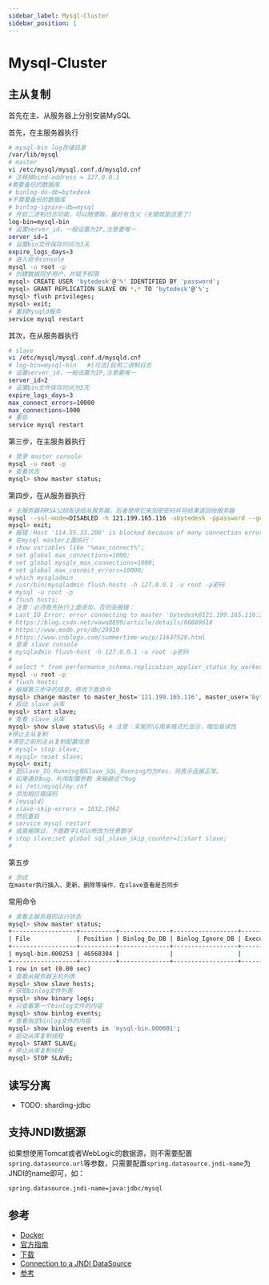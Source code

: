 ```yaml
---
sidebar_label: Mysql-Cluster
sidebar_position: 1
---
```


# Mysql-Cluster


## 主从复制

首先在主、从服务器上分别安装MySQL

首先，在主服务器执行

``` bash
# mysql-bin log存储目录
/var/lib/mysql
# master
vi /etc/mysql/mysql.conf.d/mysqld.cnf
# 注释掉bind-address = 127.0.0.1
#需要备份的数据库
# binlog-do-db=bytedesk
#不需要备份的数据库
# binlog-ignore-db=mysql
# 开启二进制日志功能，可以随便取，最好有含义（关键就是这里了）
log-bin=mysql-bin
# 设置server_id，一般设置为IP,注意要唯一
server_id=1
# 设置bin文件保存时间为3天
expire_logs_days=3
# 进入命令console
mysql -u root -p
# 创建数据同步用户，并赋予权限
mysql> CREATE USER 'bytedesk'@'%' IDENTIFIED BY 'password';
mysql> GRANT REPLICATION SLAVE ON *.* TO 'bytedesk'@'%';
mysql> flush privileges;
mysql> exit;
# 重启Mysqld服务
service mysql restart
```

其次，在从服务器执行

``` bash
# slave
vi /etc/mysql/mysql.conf.d/mysqld.cnf
# log-bin=mysql-bin   #[可选]启用二进制日志
# 设置server_id，一般设置为IP,注意要唯一
server_id=2
# 设置bin文件保存时间为3天
expire_logs_days=3
max_connect_errors=10000
max_connections=1000
# 重启
service mysql restart
```

第三步，在主服务器执行

``` bash
# 登录 master console
mysql -u root -p
# 查看状态
mysql> show master status;
```

第四步，在从服务器执行

``` bash
# 主服务器将RSA公钥发送给从服务器，后者使用它来加密密码并将结果返回给服务器
mysql --ssl-mode=DISABLED -h 121.199.165.116 -ubytedesk -ppassword --get-server-public-key
mysql> exit;
# 报错：Host '114.55.33.206' is blocked because of many connection errors; unblock with 'mysqladmin flush-hosts'
# 在mysql master上面执行：
# show variables like "%max_connect%";
# set global max_connections=1000;
# set global mysqlx_max_connections=1000;
# set global max_connect_errors=10000;
# which mysqladmin
# /usr/bin/mysqladmin flush-hosts -h 127.0.0.1 -u root -p密码
# mysql -u root -p
# flush hosts;
# 注意：必须首先执行上面语句，否则会报错：
# Last_IO_Error: error connecting to master 'bytedesk@121.199.165.116:3306' - retry-time: 30 retries: 1 message: Authentication plugin 'caching_sha2_password' reported error: Authentication requires secure connection.
# https://blog.csdn.net/wawa8899/article/details/86689618
# https://www.modb.pro/db/29919
# https://www.cnblogs.com/summertime-wu/p/11637520.html
# 登录 slave console
# mysqladmin flush-host -h 127.0.0.1 -u root -p密码
# 
# select * from performance_schema.replication_applier_status_by_worker \G;
mysql -u root -p
# flush hosts;
# 根据第三步中的信息，修改下面命令
mysql> change master to master_host='121.199.165.116', master_user='bytedesk', master_password='password', master_port=3306, master_log_file='mysql-bin.001566', master_log_pos=43471610, master_connect_retry=30;
# 启动 slave 从库
mysql> start slave;
# 查看 slave 从库
mysql> show slave status\G; # 注意：末尾的\G用来格式化显示，增加易读性
#停止主从复制
#清空之前的主从复制配置信息
# mysql> stop slave;
# mysql> reset slave;
mysql> exit;
# 若Slave_IO_Running和Slave_SQL_Running均为Yes，则表示连接正常。
# 如果遇到bug，利用配置参数 来躲避这个bug
# vi /etc/mysql/my.cnf
# 添加相应错误码
# [mysqld]
# slave-skip-errors = 1032,1062
# 然后重启
# service mysql restart
# 或直接跳过，下面数字1可以修改为任意数字
# stop slave;set global sql_slave_skip_counter=1;start slave;
# 
```

第五步

``` bash
# 测试
在master执行插入、更新、删除等操作，在slave查看是否同步
```

常用命令

``` bash
# 查看主服务器的运行状态
mysql> show master status;
+------------------+----------+--------------+------------------+-------------------+
| File             | Position | Binlog_Do_DB | Binlog_Ignore_DB | Executed_Gtid_Set |
+------------------+----------+--------------+------------------+-------------------+
| mysql-bin.000253 | 46568304 |              |                  |                   |
+------------------+----------+--------------+------------------+-------------------+
1 row in set (0.00 sec)
# 查看从服务器主机列表
mysql> show slave hosts;
# 获取binlog文件列表
mysql> show binary logs;
# 只查看第一个binlog文件的内容
mysql> show binlog events;
# 查看指定binlog文件的内容
mysql> show binlog events in 'mysql-bin.000001';
# 启动从库复制线程
mysql> START SLAVE;
# 停止从库复制线程
mysql> STOP SLAVE;
```

## 读写分离

- TODO: sharding-jdbc

## 支持JNDI数据源

如果想使用Tomcat或者WebLogic的数据源，则不需要配置`spring.datasource.url`等参数，只需要配置`spring.datasource.jndi-name`为JNDI的name即可，如：

``` bash
spring.datasource.jndi-name=java:jdbc/mysql
```

<!-- TODO: 多数据源 -->
<!-- TODO: 分表、分库 -->
<!-- <img :src="$withBase('/image/qrcode_xiaperio_430.jpg')" style="width:250px;"/> -->

## 参考

* [Docker](https://hub.docker.com/_/mysql)
* [官方指南](https://dev.mysql.com/doc/mysql-apt-repo-quick-guide/en/)
* [下载](https://dev.mysql.com/downloads/repo/apt/)
* [Connection to a JNDI DataSource](https://docs.spring.io/spring-boot/docs/current/reference/html/boot-features-sql.html#boot-features-connecting-to-a-jndi-datasource)
* [参考](https://www.cnblogs.com/zhangxuel1ang/p/13456116.html)
